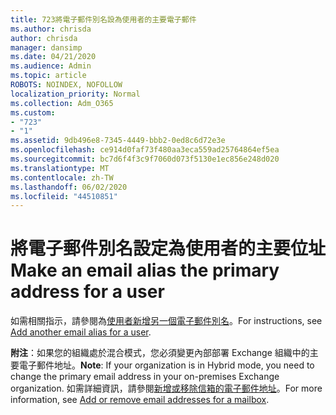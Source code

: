 ```yaml
---
title: 723將電子郵件別名設為使用者的主要電子郵件
ms.author: chrisda
author: chrisda
manager: dansimp
ms.date: 04/21/2020
ms.audience: Admin
ms.topic: article
ROBOTS: NOINDEX, NOFOLLOW
localization_priority: Normal
ms.collection: Adm_O365
ms.custom:
- "723"
- "1"
ms.assetid: 9db496e8-7345-4449-bbb2-0ed8c6d72e3e
ms.openlocfilehash: ce914d0faf73f480aa3eca559ad25764864ef5ea
ms.sourcegitcommit: bc7d6f4f3c9f7060d073f5130e1ec856e248d020
ms.translationtype: MT
ms.contentlocale: zh-TW
ms.lasthandoff: 06/02/2020
ms.locfileid: "44510851"
---
```

# <a name="make-an-email-alias-the-primary-address-for-a-user"></a><span data-ttu-id="2b7de-102">將電子郵件別名設定為使用者的主要位址</span><span class="sxs-lookup"><span data-stu-id="2b7de-102">Make an email alias the primary address for a user</span></span>

<span data-ttu-id="2b7de-103">如需相關指示，請參閱為[使用者新增另一個電子郵件別名](https://docs.microsoft.com/microsoft-365/admin/email/add-another-email-alias-for-a-user)。</span><span class="sxs-lookup"><span data-stu-id="2b7de-103">For instructions, see [Add another email alias for a user](https://docs.microsoft.com/microsoft-365/admin/email/add-another-email-alias-for-a-user).</span></span>

<span data-ttu-id="2b7de-104">**附注**：如果您的組織處於混合模式，您必須變更內部部署 Exchange 組織中的主要電子郵件地址。</span><span class="sxs-lookup"><span data-stu-id="2b7de-104">**Note**: If your organization is in Hybrid mode, you need to change the primary email address in your on-premises Exchange organization.</span></span> <span data-ttu-id="2b7de-105">如需詳細資訊，請參閱[新增或移除信箱的電子郵件地址](https://technet.microsoft.com/library/bb123794.aspx)。</span><span class="sxs-lookup"><span data-stu-id="2b7de-105">For more information, see [Add or remove email addresses for a mailbox](https://technet.microsoft.com/library/bb123794.aspx).</span></span>
